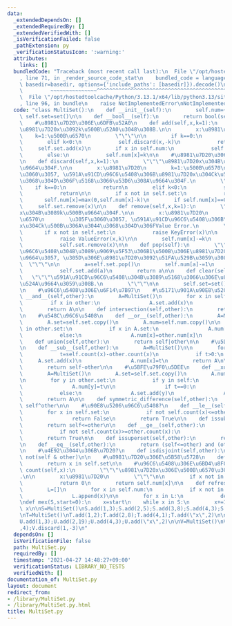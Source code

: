 ```yaml
---
data:
  _extendedDependsOn: []
  _extendedRequiredBy: []
  _extendedVerifiedWith: []
  _isVerificationFailed: false
  _pathExtension: py
  _verificationStatusIcon: ':warning:'
  attributes:
    links: []
  bundledCode: "Traceback (most recent call last):\n  File \"/opt/hostedtoolcache/Python/3.13.1/x64/lib/python3.13/site-packages/onlinejudge_verify/documentation/build.py\"\
    , line 71, in _render_source_code_stat\n    bundled_code = language.bundle(stat.path,\
    \ basedir=basedir, options={'include_paths': [basedir]}).decode()\n          \
    \         ~~~~~~~~~~~~~~~^^^^^^^^^^^^^^^^^^^^^^^^^^^^^^^^^^^^^^^^^^^^^^^^^^^^^^^^^^^^^^^^^^\n\
    \  File \"/opt/hostedtoolcache/Python/3.13.1/x64/lib/python3.13/site-packages/onlinejudge_verify/languages/python.py\"\
    , line 96, in bundle\n    raise NotImplementedError\nNotImplementedError\n"
  code: "class MultiSet():\n    def __init__(self):\n        self.num={}\n       \
    \ self.set=set()\n\n    def __bool__(self):\n        return bool(self.set)\n\n\
    \    #\u8981\u7D20\u306E\u6DFB\u52A0\n    def add(self,x,k=1):\n        \"\"\"\
    \u8981\u7D20x\u3092k\u500B\u52A0\u3048\u308B.\n\n        x:\u8981\u7D20\n    \
    \    k=1:\u500B\u6570\n        \"\"\"\n\n        if k==0:\n            return\n\
    \        elif k<0:\n            self.discard(x,-k)\n            return\n\n   \
    \     self.set.add(x)\n        if x in self.num:\n            self.num[x]+=k\n\
    \        else:\n            self.num[x]=k\n\n    #\u8981\u7D20\u306E\u524A\u9664\
    \n    def discard(self,x,k=1):\n        \"\"\"\u8981\u7D20x\u304B\u3089k\u500B\
    \u9664\u304F.\n\n        x:\u8981\u7D20\n        k=1:\u500B\u6570\n        \u305F\
    \u3060\u3057, \u591A\u91CD\u96C6\u5408\u306B\u8981\u7D20x\u304Ck\u500B\u306A\u3044\
    \u3068\u304D\u306F\u5168\u3066\u53D6\u308A\u9664\u304F.\n        \"\"\"\n    \
    \    if k==0:\n            return\n        elif k<0:\n            self.add(x,-k)\n\
    \            return\n\n        if x not in self.set:\n            return\n\n \
    \       self.num[x]=max(0,self.num[x]-k)\n        if self.num[x]==0:\n       \
    \     self.set.remove(x)\n\n    def remove(self,x,k=1):\n        \"\"\"\u8981\u7D20\
    x\u304B\u3089k\u500B\u9664\u304F.\n\n        x:\u8981\u7D20\n        k=1:\u500B\
    \u6570\n        \u305F\u3060\u3057, \u591A\u91CD\u96C6\u5408\u306B\u8981\u7D20\
    x\u304Ck\u500B\u306A\u3044\u3068\u304D\u306FValue Error.\n        \"\"\"\n\n \
    \       if x not in self.set:\n            raise KeyError(x)\n\n        if self.num[x]<k:\n\
    \            raise ValueError(x,k)\n\n        self.num[x]-=k\n        if self.num[x]==0:\n\
    \            self.set.remove(x)\n\n    def pop(self):\n        \"\"\"\u591A\u91CD\
    \u96C6\u5408\u304B\u3089\u9069\u5F53\u306B1\u500B\u306E\u8981\u7D20\u3092\u524A\
    \u9664\u3057, \u305D\u306E\u8981\u7D20\u3092\u51FA\u529B\u3059\u308B.\n      \
    \  \"\"\"\n\n        a=self.set.pop()\n        self.num[a]-=1\n        if self.num[a]:\n\
    \            self.set.add(a)\n        return a\n\n    def clear(self):\n     \
    \   \"\"\"\u591A\u91CD\u96C6\u5408\u304B\u3089\u5168\u3066\u306E\u8981\u7D20\u3092\
    \u524A\u9664\u3059\u308B.\n        \"\"\"\n\n        self.set=set()\n        self.num={}\n\
    \n    #\u96C6\u5408\u306E\u6F14\u7B97\n    #\u5171\u901A\u90E8\u5206\n    def\
    \ __and__(self,other):\n        A=MultiSet()\n        for x in self.set:\n   \
    \         if x in other:\n                A.set.add(x)\n                A.num[x]=min(self.num[x],other.num[x])\n\
    \        return A\n\n    def intersection(self,other):\n        return self&other\n\
    \n    #\u548C\u96C6\u5408\n    def __or__(self,other):\n        A=MultiSet()\n\
    \        A.set=self.set.copy()\n        A.num=self.num.copy()\n\n        for x\
    \ in other.set:\n            if x in A.set:\n                A.num[x]=max(A.num[x],other.num[x])\n\
    \            else:\n                A.num[x]=other.num[x]\n        return A\n\n\
    \    def union(self,other):\n        return self|other\n\n    #\u5DEE\u96C6\u5408\
    \n    def __sub__(self,other):\n        A=MultiSet()\n\n        for x in self.set:\n\
    \            t=self.count(x)-other.count(x)\n            if t>0:\n           \
    \     A.set.add(x)\n                A.num[x]=t\n        return A\n\n    def difference(self,other):\n\
    \        return self-other\n\n    #\u5BFE\u79F0\u5DEE\n    def __xor__(self,other):\n\
    \        A=MultiSet()\n        A.set=self.set.copy()\n        A.num=self.num.copy()\n\
    \n        for y in other.set:\n            if y in self:\n                t=abs(self.count(y)-other.count(y))\n\
    \                A.num[y]=t\n\n                if t==0:\n                    A.set.discard(y)\n\
    \            else:\n                A.set.add(y)\n                A.num[y]=other.num[y]\n\
    \        return A\n\n    def symmetric_difference(self,other):\n        return\
    \ self^other\n\n    #\u90E8\u5206\u96C6\u5408?\n    def __le__(self,other):\n\
    \        for x in self.set:\n            if not self.count(x)<=other.count(x):\n\
    \                return False\n        return True\n\n    def issubset(self,other):\n\
    \        return self<=other\n\n    def __ge__(self,other):\n        for x in self.set:\n\
    \            if not self.count(x)>=other.count(x):\n                return False\n\
    \        return True\n\n    def issuperset(self,other):\n        return self>=other\n\
    \n    def __eq__(self,other):\n        return (self<=other) and (other<=self)\n\
    \n    #\u4E92\u3044\u306B\u7D20?\n    def isdisjoint(self,other):\n        return\
    \ not(self & other)\n\n    #\u8981\u7D20\u306E\u5B58\u5728\n    def __contains__(self,x):\n\
    \        return x in self.set\n\n    #\u96C6\u5408\u306E\u6BD4\u8F03\n    def\
    \ count(self,x):\n        \"\"\"\u8981\u7D20x\u306E\u500B\u6570\u3092\u8FD4\u3059\
    .\n\n        x:\u8981\u7D20\n        \"\"\"\n\n        if x not in self.set:\n\
    \            return 0\n        return self.num[x]\n\n    def refresh(self):\n\
    \        L=[]\n        for x in self.num:\n            if x not in self.set:\n\
    \                L.append(x)\n\n        for x in L:\n            del self.num[x]\n\
    \ndef mex(S,start=0):\n    x=start\n    while x in S:\n        x+=1\n    return\
    \ x\n\nS=MultiSet()\nS.add(1,3);S.add(2,5);S.add(3,8);S.add(4,3);S.add(\"x\",2)\n\
    \nT=MultiSet()\nT.add(1,2);T.add(2,8);T.add(4,1);T.add(\"x\",2)\n\nU=MultiSet()\n\
    U.add(1,3);U.add(2,19);U.add(4,3);U.add(\"x\",2)\n\nV=MultiSet()\nV.add(\"y\"\
    ,4);V.discard(1,-3)\n"
  dependsOn: []
  isVerificationFile: false
  path: MultiSet.py
  requiredBy: []
  timestamp: '2021-04-27 14:48:27+09:00'
  verificationStatus: LIBRARY_NO_TESTS
  verifiedWith: []
documentation_of: MultiSet.py
layout: document
redirect_from:
- /library/MultiSet.py
- /library/MultiSet.py.html
title: MultiSet.py
---
```

